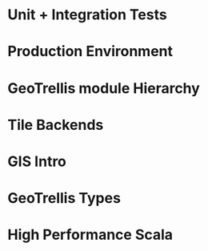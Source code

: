 # Unit + Integration Tests
# Production Environment
# GeoTrellis module Hierarchy
# Tile Backends
# GIS Intro
# GeoTrellis Types
# High Performance Scala

